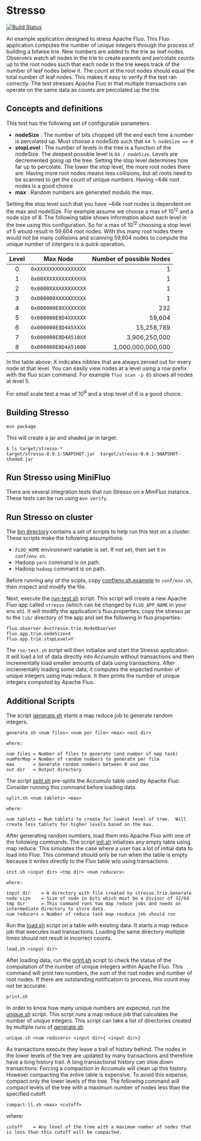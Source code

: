 
# Stresso

[![Build Status](https://travis-ci.org/astralway/stresso.svg?branch=master)](https://travis-ci.org/astralway/stresso)

An example application designed to stress Apache Fluo.  This Fluo application computes the 
number of unique integers through the process of building a bitwise trie.  New numbers
are added to the trie as leaf nodes.  Observers watch all nodes in the trie to create 
parents and percolate counts up to the root nodes such that each node in the trie keeps
track of the number of leaf nodes below it. The count at the root nodes should equal 
the total number of leaf nodes.  This makes it easy to verify if the test ran correctly. 
The test stresses Apache Fluo in that multiple transactions can operate on the same data
as counts are percolated up the trie.

## Concepts and definitions

This test has the following set of configurable parameters.

 * **nodeSize** : The number of bits chopped off the end each time a number is
   percolated up.  Must choose a nodeSize such that `64 % nodeSize == 0`
 * **stopLevel** : The number of levels in the tree is a function of the
   nodeSize.  The deepest possible level is `64 / nodeSize`.  Levels are
   decremented going up the tree.  Setting the stop level determines how far up
   to percolate.  The lower the stop level, the more root nodes there are.
   Having more root nodes means less collisions, but all roots need to be
   scanned to get the count of unique numbers.  Having ~64k root nodes is a
   good choice.  
 * **max** : Random numbers are generated modulo the max. 

Setting the stop level such that you have ~64k root nodes is dependent on the
max and nodeSize.  For example assume we choose a max of 10<sup>12</sup> and a
node size of 8.  The following table shows information about each level in the
tree using this configuration.  So for a max of 10<sup>12</sup> choosing a stop
level of 5 would result in 59,604 root nodes.  With this many root nodes there
would not be many collisions and scanning 59,604 nodes to compute the unique
number of intergers is a quick operation.

|Level|Max Node             |Number of possible Nodes|
|:---:|---------------------|-----------------------:|
|  0  |`0xXXXXXXXXXXXXXXXX` |                 1      |
|  1  |`0x00XXXXXXXXXXXXXX` |                 1      |
|  2  |`0x0000XXXXXXXXXXXX` |                 1      |
|  3  |`0x000000XXXXXXXXXX` |                 1      |
|  4  |`0x000000E8XXXXXXXX` |               232      |
|  5  |`0x000000E8D4XXXXXX` |            59,604      |
|  6  |`0x000000E8D4A5XXXX` |        15,258,789      |
|  7  |`0x000000E8D4A510XX` |     3,906,250,000      |
|  8  |`0x000000E8D4A51000` | 1,000,000,000,000      |

In the table above, X indicates nibbles that are always zeroed out for every
node at that level.  You can easily view nodes at a level using a row prefix
with the fluo scan command.  For example `fluo scan -p 05` shows all nodes at
level 5.

For small scale test a max of 10<sup>9</sup> and a stop level of 6 is a good
choice. 

## Building Stresso

```
mvn package 
```

This will create a jar and shaded jar in target:

```
$ ls target/stresso-*
target/stresso-0.0.1-SNAPSHOT.jar  target/stresso-0.0.1-SNAPSHOT-shaded.jar
```

## Run Stresso using MiniFluo

There are several integration tests that run Stresso on a MiniFluo instance.
These tests can be run using `mvn verify`.

## Run Stresso on cluster

The [bin directory](/bin) contains a set of scripts to help run this test on a
cluster.  These scripts make the following assumpitions.

 * `FLUO_HOME` environment variable is set.  If not set, then set it in `conf/env.sh`.
 * Hadoop `yarn` command is on path.
 * Hadoop `hadoop` command is on path.

Before running any of the scipts, copy [conf/env.sh.example](/conf/env.sh.example) 
to `conf/env.sh`, then inspect and modify the file.

Next, execute the [run-test.sh](/bin/run-test.sh) script.  This script will create a
new Apache Fluo app called `stresso` (which can be changed by `FLUO_APP_NAME` in your env.sh). 
It will modify the application's fluo.properties, copy the stresso jar to the `lib/` 
directory of the app and set the following in fluo.properties:

```
fluo.observer.0=stresso.trie.NodeObserver
fluo.app.trie.nodeSize=X
fluo.app.trie.stopLevel=Y
```

The `run-test.sh` script will then initialize and start the Stresso application.  
It will load a lot of data directly into Accumulo without transactions and then 
incrementally load smaller amounts of data using transactions.  After incrementally 
loading some data, it computes the expected number of unique integers using map reduce.
It then prints the number of unique integers computed by Apache Fluo. 

## Additional Scripts

The script [generate.sh](/bin/generate.sh) starts a map reduce job to generate
random integers.

```
generate.sh <num files> <num per file> <max> <out dir>

where:

num files = Number of files to generate (and number of map task)
numPerMap = Number of random numbers to generate per file
max       = Generate random numbers between 0 and max
out dir   = Output directory
```

The script [split.sh](/bin/split.sh) pre-splits the Accumulo table used by Apache
Fluo.  Consider running this command before loading data.

```
split.sh <num tablets> <max>

where:

num tablets = Num tablets to create for lowest level of tree.  Will create less tablets for higher levels based on the max.
```
After generating random numbers, load them into Apache Fluo with one of the following
commands.  The script [init.sh](/bin/init.sh) intializes any empty table using
map reduce.  This simulates the case where a user has a lot of initial data to
load into Fluo.  This command should only be run when the table is empty
because it writes directly to the Fluo table w/o using transactions.  

```
init.sh <input dir> <tmp dir> <num reducers>

where:

input dir    = A directory with file created by stresso.trie.Generate
node size    = Size of node in bits which must be a divisor of 32/64
tmp dir      = This command runs two map reduce jobs and needs an intermediate directory to store data.
num reducers = Number of reduce task map reuduce job should run
```

Run the [load.sh](/bin/load.sh) script on a table with existing data. It starts
a map reduce job that executes load transactions.  Loading the same directory
multiple times should not result in incorrect counts.

```
load.sh <input dir>
```

After loading data, run the [print.sh](/bin/print.sh) script to check the
status of the computation of the number of unique integers within Apache Fluo.  This
command will print two numbers, the sum of the root nodes and number of root
nodes.  If there are outstanding notification to process, this count may not be
accurate.

```
print.sh
```

In order to know how many unique numbers are expected, run the [unique.sh](/bin/unique.sh)
script.  This scrpt runs a map reduce job that calculates the number of
unique integers.  This script can take a list of directories created by
multiple runs of [generate.sh](/bin/generate.sh)

```
unique.sh <num reducers> <input dir>{ <input dir>}
```

As transactions execute they leave a trail of history behind.  The nodes in the
lower levels of the tree are updated by many transactions and therefore have a
long history trail.  A long transactional history can slow down transactions.
Forcing a compaction in Accumulo will clean up this history.  However
compacting the entire table is expensive.  To avoid this expense, compact only the
lower levels of the tree.  The following command will compact levels of the
tree with a maximum number of nodes less than the specified cutoff.

```
compact-ll.sh <max> <cutoff>
```

where:

```
cutoff    = Any level of the tree with a maximum number of nodes that is less than this cutoff will be compacted.
```
